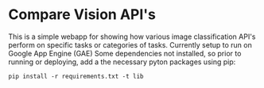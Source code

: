 # Compare Vision API's

This is a simple webapp for showing how various image classification API's perform on specific tasks or categories of tasks. Currently setup to run on Google App Engine (GAE)
Some dependencies not installed, so prior to running or deploying, add a the necessary pyton packages using pip:

`pip install -r requirements.txt -t lib`